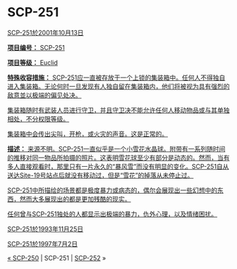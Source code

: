 # SCP-251
                        


<a shape='rect' href='http://scp-wiki.wdfiles.com/local--files/scp-251/snowglobe-7.jpg' target='_blank' />

SCP-251於2001年10月13日



**项目编号：** SCP-251

**项目等级：** Euclid

**特殊收容措施：** SCP-251应一直被存放于一个上锁的集装箱中。任何人不得独自进入集装箱。无论何时一旦发现有人独自留在集装箱内，他们将被视为具有强烈的敌意並以极端的偏见处决。

集装箱随时有武装人员进行守卫，并且守卫决不能允许任何人移动物品或与其单独相处，不分权限等级。

集装箱中会传出尖叫，开枪，或火灾的声音。这是正常的。

**描述：**  来源不明。SCP-251一直似乎是一个小雪花水晶球。附带有一系列随时间的推移对同一物品所拍摄的照片。这表明雪花球至少有部分是动态的。然而，当有多人直接观看时，那里只有一片永久的“暴风雪”而没有明显的变化。SCP-251自从送达Site-19号站点后就没有移动过，但是“雪花”的掉落从未停止过。

SCP-251中所描绘的场景都是极度暴力或病态的，偶尔会展现出一些幻想中的东西，然而大多展现出的都是更加残酷的现实。

任何曾与SCP-251独处的人都显示出极端的暴力，仇外心理，以及情绪困扰。

<a shape='rect' href='http://scp-wiki.wdfiles.com/local--files/scp-251/snowglobe.jpg' target='_blank' />

SCP-251於1993年11月25日



<a shape='rect' href='http://scp-wiki.wdfiles.com/local--files/scp-251/snowglobe-5.jpg' target='_blank' />

SCP-251於1997年7月2日





« [SCP-250](/scp-250) | SCP-251 | [SCP-252](/scp-252) »





                    